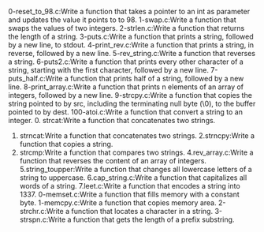 0-reset_to_98.c:Write a function that takes a pointer to an int as parameter and updates the value it points to to 98.
1-swap.c:Write a function that swaps the values of two integers.
2-strlen.c:Write a function that returns the length of a string.
3-puts.c:Write a function that prints a string, followed by a new line, to stdout.
4-print_rev.c:Write a function that prints a string, in reverse, followed by a new line.
5-rev_string.c:Write a function that reverses a string.
6-puts2.c:Write a function that prints every other character of a string, starting with the first character, followed by a new line.
7-puts_half.c:Write a function that prints half of a string, followed by a new line.
8-print_array.c:Write a function that prints n elements of an array of integers, followed by a new line.
9-strcpy.c:Write a function that copies the string pointed to by src, including the terminating null byte (\0), to the buffer pointed to by dest.
100-atoi.c:Write a function that convert a string to an integer.
0. strcat:Write a function that concatenates two strings.
1. strncat:Write a function that concatenates two strings.
2.strncpy:Write a function that copies a string.
3. strcmp:Write a function that compares two strings.
4.rev_array.c:Write a function that reverses the content of an array of integers.
5.string_toupper:Write a function that changes all lowercase letters of a string to uppercase.
6.cap_string.c:Write a function that capitalizes all words of a string.
7.leet.c:Write a function that encodes a string into 1337.
0-memset.c:Write a function that fills memory with a constant byte.
1-memcpy.c:Write a function that copies memory area.
2-strchr.c:Write a function that locates a character in a string.
3-strspn.c:Write a function that gets the length of a prefix substring.
